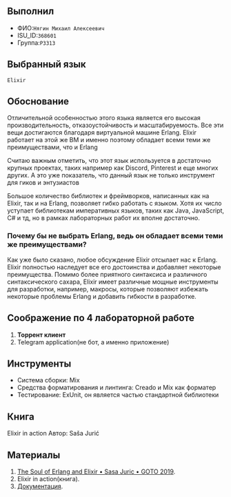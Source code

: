 ## Выполнил

- ФИО:`Нягин Михаил Алексеевич`
- ISU_ID:`368601`
- Группа:`P3313`

## **Выбранный язык**

`Elixir`

## **Обоснование**

Отличительной особенностью этого языка является его высокая производительность, отказоустойчивость и масштабируемость. Все эти вещи достигаются благодаря виртуальной машине Erlang. Elixir работает на этой же ВМ и именно поэтому обладает всеми теми же преимуществами, что и Erlang

Считаю важным отметить, что этот язык используется в достаточно крупных проектах, таких например как Discord, Pinterest и еще многих других. А это уже показатель, что данный язык не только инструмент для гиков и энтузиастов

Большое количество библиотек и фреймворков, написанных как на Elixir, так и на Erlang, позволяет гибко работать с языком. Хотя их число уступает библиотекам императивных языков, таких как Java, JavaScript, C# и тд, но в рамках лабораторных работ их вполне достаточно.

### **Почему бы не выбрать Erlang, ведь он обладает всеми теми же преимуществами?**

Как уже было сказано, любое обсуждение Elixir отсылает нас к Erlang. Elixir полностью наследует все его достоинства и добавляет некоторые преимущества. Помимо более приятного синтаксиса и различного синтаксического сахара, Elixir имеет различные мощные инструменты для разработки, например, макросы, которые позволяют избежать некоторые проблемы Erlang и добавить гибкости в разработке.

## **Соображение по 4 лабораторной работе**

1. **Торрент клиент**
2. Telegram application(не бот, а именно приложение)

## **Инструменты**

- Система сборки: Mix
- Средства форматирования и линтинга: Creado и Mix как форматер
- Тестирование: ExUnit, он является частью стандартной библиотеки

## **Книга**

Elixir in action Автор: Saša Jurić

## Материалы

1. [The Soul of Erlang and Elixir • Sasa Juric • GOTO 2019](https://www.youtube.com/watch?v=JvBT4XBdoUE&ab_channel=GOTOConferences).
2. Elixir in action(книга).
3. [Документация](https://elixir-lang.org/docs.html).